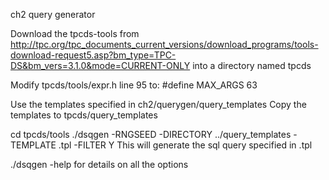 ch2 query generator

Download the tpcds-tools from http://tpc.org/tpc_documents_current_versions/download_programs/tools-download-request5.asp?bm_type=TPC-DS&bm_vers=3.1.0&mode=CURRENT-ONLY into a directory named tpcds

Modify tpcds/tools/expr.h line 95 to:
#define MAX_ARGS        63

Use the templates specified in ch2/querygen/query_templates
Copy the templates to tpcds/query_templates

cd tpcds/tools
./dsqgen -RNGSEED <number> -DIRECTORY ../query_templates -TEMPLATE <QUERY>.tpl -FILTER Y
  This will generate the sql query specified in <query>.tpl
  
 ./dsqgen -help for details on all the options
